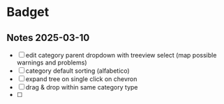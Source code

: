# Badget

## Notes 2025-03-10

- [ ] edit category parent dropdown with treeview select (map possible warnings and problems)
- [ ] category default sorting (alfabetico)
- [ ] expand tree on single click on chevron
- [ ] drag & drop within same category type
- [ ]

